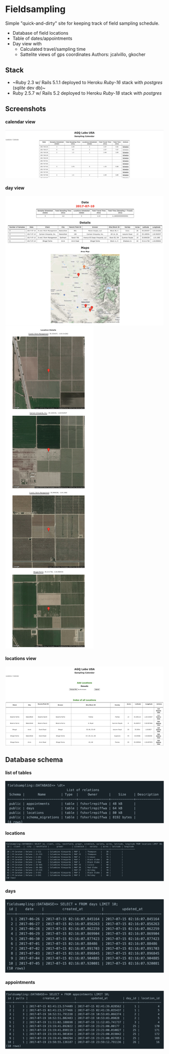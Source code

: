 # Fieldsampling 
Simple "quick-and-dirty" site for keeping track of field sampling schedule.  
- Database of field locations
- Table of dates/appointments
- Day view with
  - Calculated travel/sampling time
  - Sattelite views of gps coordinates
Authors: jcalvillo, gkocher

## Stack 
* ~Ruby 2.3 w/ Rails 5.1.1 deployed to Heroku _Ruby-16_ stack with _postgres_ (_sqlite_ dev db)~
* Ruby 2.5.7 w/ Rails 5.2 deployed to Heroku _Ruby-18_ stack with _postgres_

## Screenshots 
#### calendar view
![tables](/readme-assets/view-calendar.png)
#### day view
![tables](/readme-assets/view-day_details.png)
![tables](/readme-assets/view-day.png)
#### locations view
![tables](/readme-assets/view-locations.png)

## Database schema 
#### list of tables
![tables](/readme-assets/db-tables.png)
#### locations
![locations](/readme-assets/db-locations.png)
#### days
![days](/readme-assets/db-days.png)
#### appointments
![appointments](/readme-assets/db-appointments.png)




